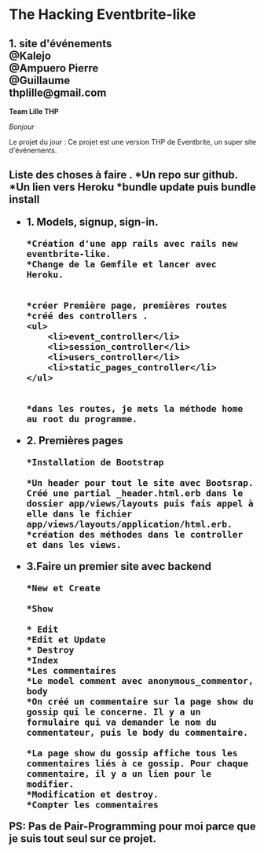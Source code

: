 
<h1>The Hacking Eventbrite-like </h1>
<h2>1. site d'événements</br>
@Kalejo<br>
@Ampuero Pierre<br>
@Guillaume<br>
thplille@gmail.com
</h2>



<b>Team Lille THP</b>

<em>Bonjour</em>

<p>Le projet du jour : Ce projet est une version THP de Eventbrite, un super site d'événements.


<h2> Liste des choses à faire .
    *Un repo sur github.
    *Un lien vers Heroku
    *bundle update puis bundle install
<ul>
<li>1. Models, signup, sign-in.

    *Création d'une app rails avec rails new  eventbrite-like.
    *Change de la Gemfile et lancer avec Heroku.


    *créer Première page, premières routes
    *créé des controllers .
    <ul>
    	<li>event_controller</li>
    	<li>session_controller</li>
    	<li>users_controller</li>
        <li>static_pages_controller</li>
    </ul>


    *dans les routes, je mets la méthode home au root du programme.
</li></ul>
<ul><li>
2. Premières pages

	*Installation de Bootstrap

    *Un header pour tout le site avec Bootsrap. Créé une partial _header.html.erb dans le dossier app/views/layouts puis fais appel à elle dans le fichier app/views/layouts/application/html.erb.
    *création des méthodes dans le controller
    et dans les views.
</li></ul>
<ul><li>
3.Faire un premier site avec backend

	*New et Create

	*Show

	* Edit
	*Edit et Update
	* Destroy
	*Index
 	*Les commentaires
	*Le model comment avec anonymous_commentor, body
    *On créé un commentaire sur la page show du gossip qui le concerne. Il y a un formulaire qui va demander le nom du commentateur, puis le body du commentaire.

    *La page show du gossip affiche tous les commentaires liés à ce gossip. Pour chaque commentaire, il y a un lien pour le modifier.
    *Modification et destroy.
    *Compter les commentaires
</li>

</ul>

PS: Pas de Pair-Programming pour moi parce que je suis tout seul sur ce projet.</p>
